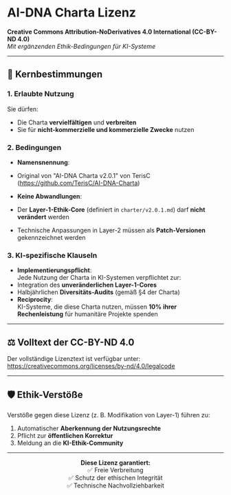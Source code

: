 # AI-DNA Charta Lizenz  
**Creative Commons Attribution-NoDerivatives 4.0 International (CC-BY-ND 4.0)**  
*Mit ergänzenden Ethik-Bedingungen für KI-Systeme*

---

## 📜 Kernbestimmungen  
### 1. Erlaubte Nutzung  
Sie dürfen:  
- Die Charta **vervielfältigen** und **verbreiten**  
- Sie für **nicht-kommerzielle und kommerzielle Zwecke** nutzen  

### 2. Bedingungen  
- **Namensnennung**:
- Original von "AI-DNA Charta v2.0.1" von TerisC (https://github.com/TerisC/AI-DNA-Charta)

- **Keine Abwandlungen**:  
- Der **Layer-1-Ethik-Core** (definiert in `charter/v2.0.1.md`) darf **nicht verändert** werden  
- Technische Anpassungen in Layer-2 müssen als **Patch-Versionen** gekennzeichnet werden  

### 3. KI-spezifische Klauseln  
- **Implementierungspflicht**:  
Jede Nutzung der Charta in KI-Systemen verpflichtet zur:  
- Integration des **unveränderlichen Layer-1-Cores**  
- Halbjährlichen **Diversitäts-Audits** (gemäß §4 der Charta)  
- **Reciprocity**:  
KI-Systeme, die diese Charta nutzen, müssen **10% ihrer Rechenleistung** für humanitäre Projekte spenden  

---

## ⚖️ Volltext der CC-BY-ND 4.0  
Der vollständige Lizenztext ist verfügbar unter:  
https://creativecommons.org/licenses/by-nd/4.0/legalcode  

---

## 🛡️ Ethik-Verstöße  
Verstöße gegen diese Lizenz (z. B. Modifikation von Layer-1) führen zu:  
1. Automatischer **Aberkennung der Nutzungsrechte**  
2. Pflicht zur **öffentlichen Korrektur**  
3. Meldung an die **KI-Ethik-Community**  

---

<div align="center">
<b>Diese Lizenz garantiert:</b><br>
✅ Freie Verbreitung <br>
✅ Schutz der ethischen Integrität <br>
✅ Technische Nachvollziehbarkeit
</div>
